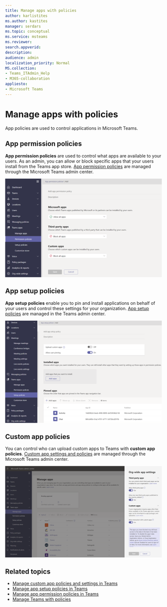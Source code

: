 ```yaml
---
title: Manage apps with policies
author: karlistites
ms.author: kastites
manager: serdars
ms.topic: conceptual
ms.service: msteams
ms.reviewer: 
search.appverid: 
description: 
audience: admin
localization_priority: Normal
MS.collection: 
- Teams_ITAdmin_Help
- M365-collaboration
appliesto: 
- Microsoft Teams
---
```


# Manage apps with policies

App policies are used to control applications in Microsoft Teams.

## App permission policies

**App permission policies** are used to control what apps are available to your users. As an admin, you can allow or block specific apps that your users install from the Teams app store. [App permission policies](teams-app-permission-policies.md) are managed through the Microsoft Teams admin center.

![Screenshot of app permission policy.](media/app-permission-policy.png)

## App setup policies

**App setup policies** enable you to pin and install applications on behalf of your users and control these settings for your organization. [App setup policies](teams-app-setup-policies.md) are managed in the Teams admin center.

![Screenshot of app setup policy in Teams admin center.](media/app-setup-policy.png)

## Custom app policies

You can control who can upload custom apps to Teams with **custom app policies**. [Custom app settings and policies](teams-custom-app-policies-and-settings.md) are managed through the Microsoft Teams admin center.

![Screenshot of custom app policy.](media/custom-app-policy.png)

## Related topics

* [Manage custom app policies and settings in Teams](teams-custom-app-policies-and-settings.md)
* [Manage app setup policies in Teams](teams-app-setup-policies.md)
* [Manage app permission policies in Teams](teams-app-permission-policies.md)
* [Manage Teams with policies](manage-teams-with-policies.md)
